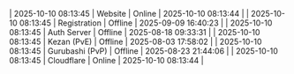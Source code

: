 | 2025-10-10 08:13:45 | Website | Online | 2025-10-10 08:13:44 |
| 2025-10-10 08:13:45 | Registration | Offline | 2025-09-09 16:40:23 |
| 2025-10-10 08:13:45 | Auth Server | Offline | 2025-08-18 09:33:31 |
| 2025-10-10 08:13:45 | Kezan (PvE) | Offline | 2025-08-03 17:58:02 |
| 2025-10-10 08:13:45 | Gurubashi (PvP) | Offline | 2025-08-23 21:44:06 |
| 2025-10-10 08:13:45 | Cloudflare | Online | 2025-10-10 08:13:44 |
